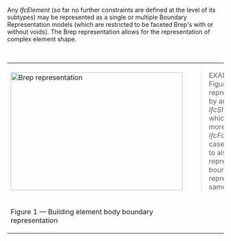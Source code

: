 Any _IfcElement_ (so far no further constraints are defined at the level of its subtypes) may be represented as a single or multiple Boundary Representation models (which are restricted to be faceted Brep's with or without voids). The Brep representation allows for the representation of complex element shape.

&nbsp;

<table>
 
<tr>
  
<td><img src="../../../figures/ifcbuildingelement-brep-layout1.gif" alt="Brep representation" border="0" height="275" width="400"></td>

  <td><blockquote class="example">EXAMPLE&nbsp; As shown in Figure 1, the Brep representation is given by an
 <em>IfcShapeRepresentation</em>, which includes one or more 
items, all of type <em>IfcFacetedBrep</em>. In some cases it may be useful to also expose a simple 
representation as a bounding box representation of the same complex 
shape.</blockquote> </td>
 </tr>

 <tr>
  
<td>
<p class="figure">Figure 1 &mdash; Building element body boundary
representation</p>
</td>
  <td>&nbsp;</td>
 </tr>


</table>